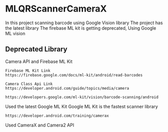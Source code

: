 # MLQRScannerCameraX

In this project scanning barcode using Google Vision library
The project has the latest library
The firebase ML kit is getting deprecated, Using Google ML vision

## Deprecated Library

Camera API and Firebase ML Kit
```
Firebase ML Kit Link
https://firebase.google.com/docs/ml-kit/android/read-barcodes

Camera Class Api Link
https://developer.android.com/guide/topics/media/camera
```

```
https://developers.google.com/ml-kit/vision/barcode-scanning/android
```
Used the latest Google ML Kit
Google ML Kit is the fastest scanner library

```
https://developer.android.com/training/camerax
```
Used CameraX and Camera2 API
